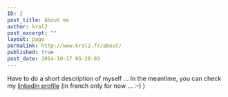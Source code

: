 ```yaml
---
ID: 2
post_title: About me
author: kral2
post_excerpt: ""
layout: page
permalink: http://www.kral2.fr/about/
published: true
post_date: 2014-10-17 05:28:03
---
```

Have to do a short description of myself ... In the meantime, you can check my <a title="http://linkedin.com/in/cetinardal" href="http://linkedin.com/in/cetinardal" target="_blank">linkedin profile</a> (in french only for now ... :-) )